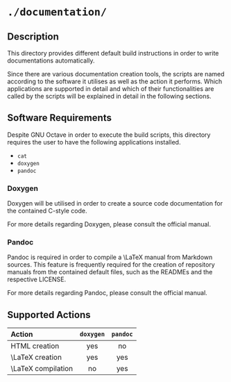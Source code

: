 <!------------------------------------------------------------------------------
--
-- Copyright (C) 2022 Kevin Matthes
--
-- This program is free software; you can redistribute it and/or modify
-- it under the terms of the GNU General Public License as published by
-- the Free Software Foundation; either version 2 of the License, or
-- (at your option) any later version.
--
-- This program is distributed in the hope that it will be useful,
-- but WITHOUT ANY WARRANTY; without even the implied warranty of
-- MERCHANTABILITY or FITNESS FOR A PARTICULAR PURPOSE.  See the
-- GNU General Public License for more details.
--
-- You should have received a copy of the GNU General Public License along
-- with this program; if not, write to the Free Software Foundation, Inc.,
-- 51 Franklin Street, Fifth Floor, Boston, MA 02110-1301 USA.
--
----
--
--  FILE
--      README.md
--
--  BRIEF
--      Important information regarding this project.
--
--  AUTHOR
--      Kevin Matthes
--
--  COPYRIGHT
--      (C) 2022 Kevin Matthes.
--      This file is licensed GPL 2 as of June 1991.
--
--  DATE
--      2022
--
--  NOTE
--      See `LICENSE' for full license.
--
------------------------------------------------------------------------------->

# `./documentation/`

## Description

This directory provides different default build instructions in order to write
documentations automatically.

Since there are various documentation creation tools, the scripts are named
according to the software it utilises as well as the action it performs.  Which
applications are supported in detail and which of their functionalities are
called by the scripts will be explained in detail in the following sections.

## Software Requirements

Despite GNU Octave in order to execute the build scripts, this directory
requires the user to have the following applications installed.

* `cat`
* `doxygen`
* `pandoc`

### Doxygen

Doxygen will be utilised in order to create a source code documentation for the
contained C-style code.

For more details regarding Doxygen, please consult the official manual.

### Pandoc

Pandoc is required in order to compile a \LaTeX manual from Markdown sources.
This feature is frequently required for the creation of repository manuals from
the contained default files, such as the READMEs and the respective LICENSE.

For more details regarding Pandoc, please consult the official manual.

## Supported Actions

| Action                | `doxygen` | `pandoc`  |
|:----------------------|:---------:|:---------:|
| HTML creation         | yes       | no        |
| \LaTeX creation       | yes       | yes       |
| \LaTeX compilation    | no        | yes       |

<!----------------------------------------------------------------------------->
